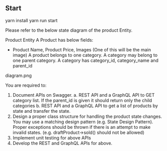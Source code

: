 ## Start
yarn install
yarn run start



Please refer to the below state diagram of the product Entity.

Product Entity
A Product has below fields:
-	Product Name, Product Price, Images (One of this will be the main image) A product belongs to one category.
A category may belong to one parent category. A category has category_id, category_name and parent_id


diagram.png

You are required to:

1.	Document APIs on Swagger.
a.	REST API and a GraphQL API to GET category list. If the parent_id is given it should return only the child categories
b.	REST API and a GraphQL API to get a list of products by state and transfer the state.
2.	Design a proper class structure for handling the product state changes. You may use a matching design pattern (e.g. State Design Pattern). Proper exceptions should be thrown if there is an attempt to make invalid states. (e.g. draftProduct->sold() should not be allowed)
3.	Implement unit testing for above APIs
4.	Develop the REST and GraphQL APIs for above.
